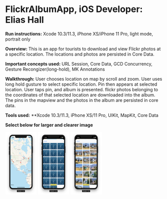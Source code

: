 # FlickrAlbumApp, iOS Developer: Elias Hall

**Run instructions:** Xcode 10.3/11.3, iPhone XS/iPhone 11 Pro, light mode, portrait only

**Overview:** 
This is an app for tourists to download and view Flickr photos at a specific location. The locations and photos are persisted in Core Data.

**Important concepts used:** 
URL Session, Core Data, GCD Concurrency, Gesture Recongizer(long-hold), MK Annotations

**Walkthrough:**
User chooses location on map by scroll and zoom. User uses long hold gusture to select specific location. Pin then appears at selected location. User taps pin, and album is presented. flickr photos belonging to the coordinates of that selected location are downloaded into the album. The pins in the mapview and the photos in the album are persisted in core data.

**Tools used:** 
**Xcode 10.3/11.3, iPhone XS/11 Pro, UIKit, MapKit, Core Data

**Select below for larger and clearer image**
<p float="left">
<img src = "Tourist/Images/ScreenShot1.png" width="100" height="200">
<img src = "Tourist/Images/ScreenShot2.png" width="100" height="200">
<img src = "Tourist/Images/ScreenShot3.png" width="100" height="200">
</p>
